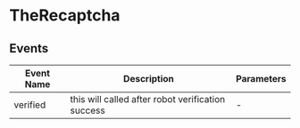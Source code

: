 # TheRecaptcha

## Events

<!-- @vuese:TheRecaptcha:events:start -->
|Event Name|Description|Parameters|
|---|---|---|
|verified|this will called after robot verification success|-|

<!-- @vuese:TheRecaptcha:events:end -->


